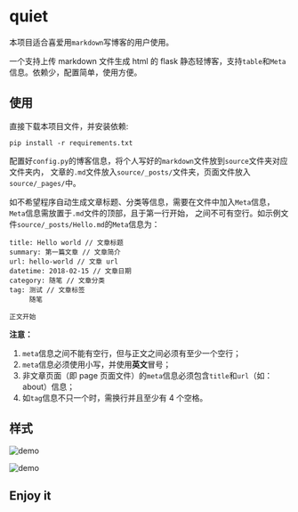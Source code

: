 # quiet

本项目适合喜爱用`markdown`写博客的用户使用。

一个支持上传 markdown 文件生成 html 的 flask 静态轻博客，支持`table`和`Meta`信息。依赖少，配置简单，使用方便。

## 使用

直接下载本项目文件，并安装依赖:

```
pip install -r requirements.txt
```

配置好`config.py`的博客信息，将个人写好的`markdown`文件放到`source`文件夹对应文件夹内，
文章的`.md`文件放入`source/_posts/`文件夹，页面文件放入`source/_pages/`中。

如不希望程序自动生成文章标题、分类等信息，需要在文件中加入`Meta`信息，`Meta`信息需放置于`.md`文件的顶部，且于第一行开始，
之间不可有空行。如示例文件`source/_posts/Hello.md`的`Meta`信息为：

```
title: Hello world // 文章标题
summary: 第一篇文章 // 文章简介
url: hello-world // 文章 url
datetime: 2018-02-15 // 文章日期
category: 随笔 // 文章分类
tag: 测试 // 文章标签
     随笔

正文开始
```

**注意：**

1. `meta`信息之间不能有空行，但与正文之间必须有至少一个空行；
2. `meta`信息必须使用小写，并使用**英文**冒号；
3. 非文章页面（即 page 页面文件）的`meta`信息必须包含`title`和`url`（如：about）信息；
4. 如`tag`信息不只一个时，需换行并且至少有 4 个空格。


## 样式

![demo](http://opxib6gmc.bkt.clouddn.com/quiet.jpg)

![demo](http://opxib6gmc.bkt.clouddn.com/quiet2.jpg)


## Enjoy it
